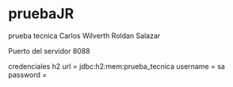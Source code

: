# pruebaJR
prueba tecnica Carlos Wilverth Roldan Salazar

Puerto del servidor 8088

credenciales h2
url = jdbc:h2:mem:prueba_tecnica
username = sa
password = 
